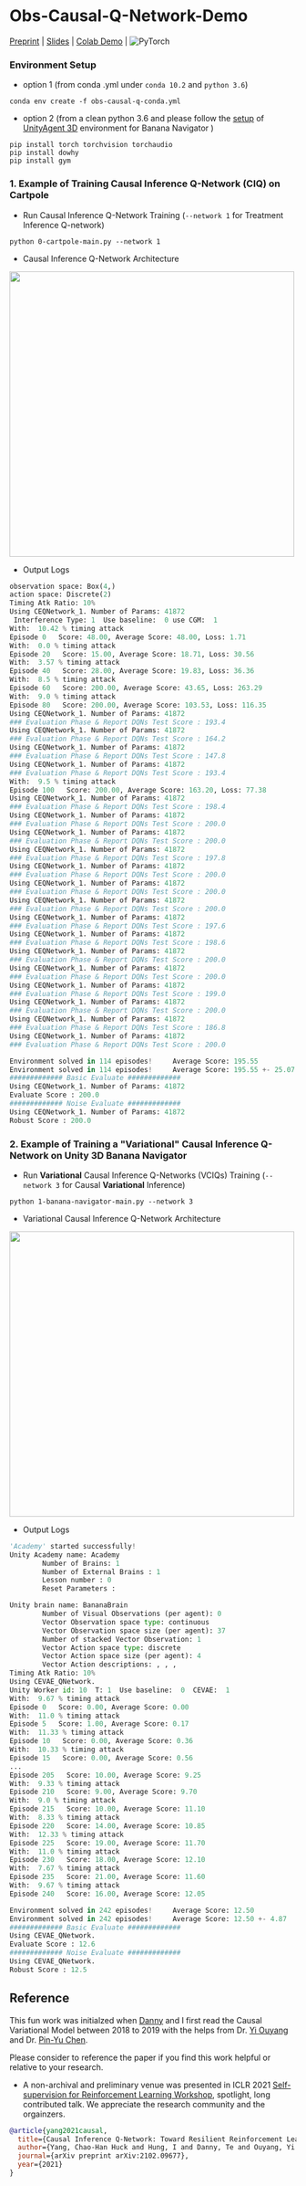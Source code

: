 #   Obs-Causal-Q-Network-Demo



[Preprint](https://arxiv.org/pdf/2102.09677.pdf) | [Slides](https://docs.google.com/presentation/d/1WOgnMKszZ6eYwxiR0jLZjrj7XbmKpEf9sNrbI8poSMg/edit?usp=sharing) | [Colab Demo](https://colab.research.google.com/drive/1W0muo9IQMsQUIc4nLbB5VOKg7aXuWFR2?usp=sharing) | 
![PyTorch](https://img.shields.io/badge/PyTorch-%23EE4C2C.svg?style=for-the-badge&logo=PyTorch&logoColor=white)

### Environment Setup

- option 1 (from conda .yml under `conda 10.2` and `python 3.6`)

```shell
conda env create -f obs-causal-q-conda.yml 
```

- option 2 (from a clean python 3.6 and please follow the [setup](https://github.com/udacity/deep-reinforcement-learning#dependencies) of [UnityAgent 3D](https://github.com/Unity-Technologies/ml-agents) environment for Banana Navigator )

```shell
pip install torch torchvision torchaudio
pip install dowhy
pip install gym
```

### 1. Example of Training Causal Inference Q-Network (CIQ) on Cartpole

- Run Causal Inference Q-Network Training (`--network 1` for Treatment Inference Q-network)

```shell
python 0-cartpole-main.py --network 1
```

- Causal Inference Q-Network Architecture

<img src="https://github.com/huckiyang/Obs-Causal-Q-Network/blob/main/imgs/ciq_cartpole.png" width="500">

- Output Logs

```python
observation space: Box(4,)
action space: Discrete(2)
Timing Atk Ratio: 10%
Using CEQNetwork_1. Number of Params: 41872
 Interference Type: 1  Use baseline:  0 use CGM:  1
With:  10.42 % timing attack
Episode 0   Score: 48.00, Average Score: 48.00, Loss: 1.71
With:  0.0 % timing attack
Episode 20   Score: 15.00, Average Score: 18.71, Loss: 30.56
With:  3.57 % timing attack
Episode 40   Score: 28.00, Average Score: 19.83, Loss: 36.36
With:  8.5 % timing attack
Episode 60   Score: 200.00, Average Score: 43.65, Loss: 263.29
With:  9.0 % timing attack
Episode 80   Score: 200.00, Average Score: 103.53, Loss: 116.35
Using CEQNetwork_1. Number of Params: 41872
### Evaluation Phase & Report DQNs Test Score : 193.4
Using CEQNetwork_1. Number of Params: 41872
### Evaluation Phase & Report DQNs Test Score : 164.2
Using CEQNetwork_1. Number of Params: 41872
### Evaluation Phase & Report DQNs Test Score : 147.8
Using CEQNetwork_1. Number of Params: 41872
### Evaluation Phase & Report DQNs Test Score : 193.4
With:  9.5 % timing attack
Episode 100   Score: 200.00, Average Score: 163.20, Loss: 77.38
Using CEQNetwork_1. Number of Params: 41872
### Evaluation Phase & Report DQNs Test Score : 198.4
Using CEQNetwork_1. Number of Params: 41872
### Evaluation Phase & Report DQNs Test Score : 200.0
Using CEQNetwork_1. Number of Params: 41872
### Evaluation Phase & Report DQNs Test Score : 200.0
Using CEQNetwork_1. Number of Params: 41872
### Evaluation Phase & Report DQNs Test Score : 197.8
Using CEQNetwork_1. Number of Params: 41872
### Evaluation Phase & Report DQNs Test Score : 200.0
Using CEQNetwork_1. Number of Params: 41872
### Evaluation Phase & Report DQNs Test Score : 200.0
Using CEQNetwork_1. Number of Params: 41872
### Evaluation Phase & Report DQNs Test Score : 200.0
Using CEQNetwork_1. Number of Params: 41872
### Evaluation Phase & Report DQNs Test Score : 197.6
Using CEQNetwork_1. Number of Params: 41872
### Evaluation Phase & Report DQNs Test Score : 198.6
Using CEQNetwork_1. Number of Params: 41872
### Evaluation Phase & Report DQNs Test Score : 200.0
Using CEQNetwork_1. Number of Params: 41872
### Evaluation Phase & Report DQNs Test Score : 200.0
Using CEQNetwork_1. Number of Params: 41872
### Evaluation Phase & Report DQNs Test Score : 199.0
Using CEQNetwork_1. Number of Params: 41872
### Evaluation Phase & Report DQNs Test Score : 200.0
Using CEQNetwork_1. Number of Params: 41872
### Evaluation Phase & Report DQNs Test Score : 186.8
Using CEQNetwork_1. Number of Params: 41872
### Evaluation Phase & Report DQNs Test Score : 200.0

Environment solved in 114 episodes!     Average Score: 195.55
Environment solved in 114 episodes!     Average Score: 195.55 +- 25.07
############# Basic Evaluate #############
Using CEQNetwork_1. Number of Params: 41872
Evaluate Score : 200.0
############# Noise Evaluate #############
Using CEQNetwork_1. Number of Params: 41872
Robust Score : 200.0
```


### 2. Example of Training a "Variational" Causal Inference Q-Network on Unity 3D Banana Navigator

- Run **Variational** Causal Inference Q-Networks (VCIQs) Training (`--network 3` for Causal **Variational** Inference)

```shell
python 1-banana-navigator-main.py --network 3
```

- Variational Causal Inference Q-Network Architecture

<img src="https://github.com/huckiyang/Obs-Causal-Q-Network/blob/main/imgs/variational_ciq.png" width="500">

- Output Logs

```python
'Academy' started successfully!
Unity Academy name: Academy
        Number of Brains: 1
        Number of External Brains : 1
        Lesson number : 0
        Reset Parameters :

Unity brain name: BananaBrain
        Number of Visual Observations (per agent): 0
        Vector Observation space type: continuous
        Vector Observation space size (per agent): 37
        Number of stacked Vector Observation: 1
        Vector Action space type: discrete
        Vector Action space size (per agent): 4
        Vector Action descriptions: , , , 
Timing Atk Ratio: 10%
Using CEVAE_QNetwork.
Unity Worker id: 10  T: 1  Use baseline:  0  CEVAE:  1
With:  9.67 % timing attack
Episode 0   Score: 0.00, Average Score: 0.00
With:  11.0 % timing attack
Episode 5   Score: 1.00, Average Score: 0.17
With:  11.33 % timing attack
Episode 10   Score: 0.00, Average Score: 0.36
With:  10.33 % timing attack
Episode 15   Score: 0.00, Average Score: 0.56
...
Episode 205   Score: 10.00, Average Score: 9.25
With:  9.33 % timing attack
Episode 210   Score: 9.00, Average Score: 9.70
With:  9.0 % timing attack
Episode 215   Score: 10.00, Average Score: 11.10
With:  8.33 % timing attack
Episode 220   Score: 14.00, Average Score: 10.85
With:  12.33 % timing attack
Episode 225   Score: 19.00, Average Score: 11.70
With:  11.0 % timing attack
Episode 230   Score: 18.00, Average Score: 12.10
With:  7.67 % timing attack
Episode 235   Score: 21.00, Average Score: 11.60
With:  9.67 % timing attack
Episode 240   Score: 16.00, Average Score: 12.05

Environment solved in 242 episodes!     Average Score: 12.50
Environment solved in 242 episodes!     Average Score: 12.50 +- 4.87
############# Basic Evaluate #############
Using CEVAE_QNetwork.
Evaluate Score : 12.6
############# Noise Evaluate #############
Using CEVAE_QNetwork.
Robust Score : 12.5

```

## Reference

This fun work was initialzed when [Danny](https://www.linkedin.com/in/danny-hung/) and I first read the Causal Variational Model between 2018 to 2019 with the helps from Dr. [Yi Ouyang](https://scholar.google.com/citations?hl=en&user=dw_Sj_YAAAAJ) and Dr. [Pin-Yu Chen](https://scholar.google.com/citations?user=jxwlCUUAAAAJ&hl=en).

Please consider to reference the paper if you find this work helpful or relative to your research. 

- A non-archival and preliminary venue was presented in ICLR 2021 [Self-supervision for Reinforcement Learning Workshop](https://sslrlworkshop.github.io/), spotlight, long contributed talk. We appreciate the research community and the orgainzers.

```bib
@article{yang2021causal,
  title={Causal Inference Q-Network: Toward Resilient Reinforcement Learning},
  author={Yang, Chao-Han Huck and Hung, I and Danny, Te and Ouyang, Yi and Chen, Pin-Yu},
  journal={arXiv preprint arXiv:2102.09677},
  year={2021}
}
```
